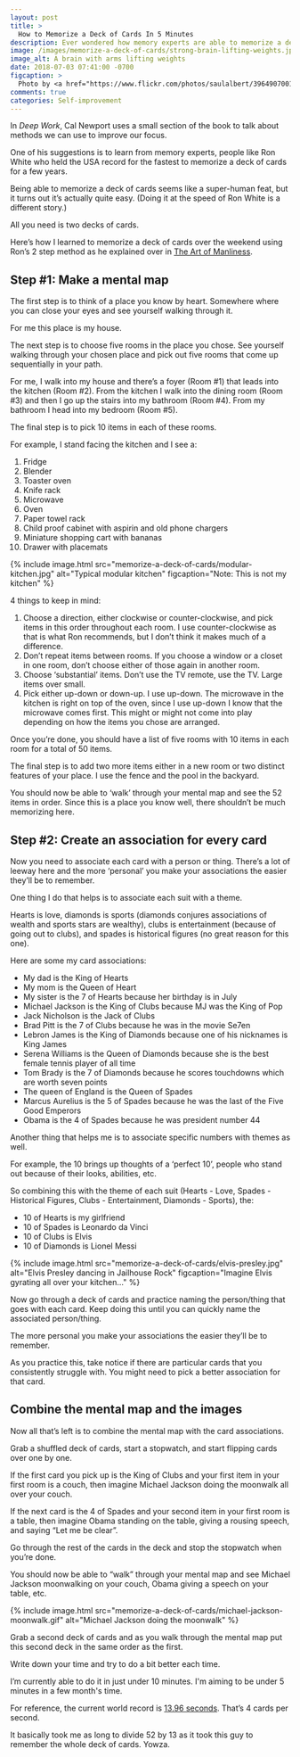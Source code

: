 ```yaml
---
layout: post
title: >
  How to Memorize a Deck of Cards In 5 Minutes
description: Ever wondered how memory experts are able to memorize a deck of cards?
image: /images/memorize-a-deck-of-cards/strong-brain-lifting-weights.jpg
image_alt: A brain with arms lifting weights
date: 2018-07-03 07:41:00 -0700
figcaption: >
  Photo by <a href="https://www.flickr.com/photos/saulalbert/39649070014">Saul Albert</a>
comments: true
categories: Self-improvement
---
```


In *Deep Work*, Cal Newport uses a small section of the book to talk about methods we can use to improve our focus.

One of his suggestions is to learn from memory experts, people like Ron White who held the USA record for the fastest to memorize a deck of cards for a few years.

Being able to memorize a deck of cards seems like a super-human feat, but it turns out it’s actually quite easy. (Doing it at the speed of Ron White is a different story.)

All you need is two decks of cards.

Here’s how I learned to memorize a deck of cards over the weekend using Ron’s 2 step method as he explained over in [The Art of Manliness]( https://www.artofmanliness.com/articles/how-to-memorize-a-deck-of-cards/).

## Step #1: Make a mental map
The first step is to think of a place you know by heart. Somewhere where you can close your eyes and see yourself walking through it.

For me this place is my house.

The next step is to choose five rooms in the place you chose. See yourself walking through your chosen place and pick out five rooms that come up sequentially in your path.

For me, I walk into my house and there’s a foyer (Room #1) that leads into the kitchen (Room #2). From the kitchen I walk into the dining room (Room #3) and then I go up the stairs into my bathroom (Room #4). From my bathroom I head into my bedroom (Room #5).

The final step is to pick 10 items in each of these rooms.

For example, I stand facing the kitchen and I see a:
1. Fridge
1. Blender
1. Toaster oven
1. Knife rack
1. Microwave
1. Oven
1. Paper towel rack
1. Child proof cabinet with aspirin and old phone chargers
1. Miniature shopping cart with bananas
1. Drawer with placemats

{% include image.html src="memorize-a-deck-of-cards/modular-kitchen.jpg" alt="Typical modular kitchen" figcaption="Note: This is not my kitchen" %}

4 things to keep in mind:
1. Choose a direction, either clockwise or counter-clockwise, and pick items in this order throughout each room. I use counter-clockwise as that is what Ron recommends, but I don’t think it makes much of a difference.
1. Don’t repeat items between rooms. If you choose a window or a closet in one room, don’t choose either of those again in another room.
1. Choose ‘substantial’ items. Don’t use the TV remote, use the TV. Large items over small.
1. Pick either up-down or down-up. I use up-down. The microwave in the kitchen is right on top of the oven, since I use up-down I know that the microwave comes first. This might or might not come into play depending on how the items you chose are arranged.

Once you’re done, you should have a list of five rooms with 10 items in each room for a total of 50 items.

The final step is to add two more items either in a new room or two distinct features of your place. I use the fence and the pool in the backyard.

You should now be able to ‘walk’ through your mental map and see the 52 items in order. Since this is a place you know well, there shouldn’t be much memorizing here.

## Step #2: Create an association for every card
Now you need to associate each card with a person or thing. There’s a lot of leeway here and the more ‘personal’ you make your associations the easier they’ll be to remember.

One thing I do that helps is to associate each suit with a theme.

Hearts is love, diamonds is sports (diamonds conjures associations of wealth and sports stars are wealthy), clubs is entertainment (because of going out to clubs), and spades is historical figures (no great reason for this one).

Here are some my card associations:
* My dad is the King of Hearts
* My mom is the Queen of Heart
* My sister is the 7 of Hearts because her birthday is in July
* Michael Jackson is the King of Clubs because MJ was the King of Pop
* Jack Nicholson is the Jack of Clubs
* Brad Pitt is the 7 of Clubs because he was in the movie Se7en
* Lebron James is the King of Diamonds because one of his nicknames is King James
* Serena Williams is the Queen of Diamonds because she is the best female tennis player of all time
* Tom Brady is the 7 of Diamonds because he scores touchdowns which are worth seven points
* The queen of England is the Queen of Spades
* Marcus Aurelius is the 5 of Spades because he was the last of the Five Good Emperors
* Obama is the 4 of Spades because he was president number 44

Another thing that helps me is to associate specific numbers with themes as well.

For example, the 10 brings up thoughts of a ‘perfect 10’, people who stand out because of their looks, abilities, etc.

So combining this with the theme of each suit (Hearts - Love, Spades - Historical Figures, Clubs - Entertainment, Diamonds - Sports), the:
* 10 of Hearts is my girlfriend
* 10 of Spades is Leonardo da Vinci
* 10 of Clubs is Elvis
* 10 of Diamonds is Lionel Messi

{% include image.html src="memorize-a-deck-of-cards/elvis-presley.jpg" alt="Elvis Presley dancing in Jailhouse Rock" figcaption="Imagine Elvis gyrating all over your kitchen..." %}

Now go through a deck of cards and practice naming the person/thing that goes with each card. Keep doing this until you can quickly name the associated person/thing.

The more personal you make your associations the easier they’ll be to remember.

As you practice this, take notice if there are particular cards that you consistently struggle with. You might need to pick a better association for that card.

## Combine the mental map and the images
Now all that’s left is to combine the mental map with the card associations.

Grab a shuffled deck of cards, start a stopwatch, and start flipping cards over one by one.

If the first card you pick up is the King of Clubs and your first item in your first room is a couch, then imagine Michael Jackson doing the moonwalk all over your couch.

If the next card is the 4 of Spades and your second item in your first room is a table, then imagine Obama standing on the table, giving a rousing speech, and saying “Let me be clear”.

Go through the rest of the cards in the deck and stop the stopwatch when you’re done.

You should now be able to “walk” through your mental map and see Michael Jackson moonwalking on your couch, Obama giving a speech on your table, etc.

{% include image.html src="memorize-a-deck-of-cards/michael-jackson-moonwalk.gif" alt="Michael Jackson doing the moonwalk" %}

Grab a second deck of cards and as you walk through the mental map put this second deck in the same order as the first.

Write down your time and try to do a bit better each time.

I’m currently able to do it in just under 10 minutes. I'm aiming to be under 5 minutes in a few month's time.

For reference, the current world record is [13.96 seconds](http://www.guinnessworldrecords.com/world-records/67743-fastest-time-to-memorize-and-recall-a-deck-of-playing-cards). That’s 4 cards per second.

It basically took me as long to divide 52 by 13 as it took this guy to remember the whole deck of cards. Yowza.
